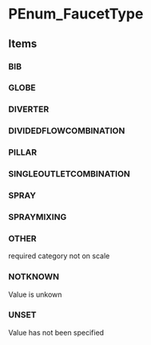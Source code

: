 # PEnum_FaucetType

## Items

### BIB


### GLOBE


### DIVERTER


### DIVIDEDFLOWCOMBINATION


### PILLAR


### SINGLEOUTLETCOMBINATION


### SPRAY


### SPRAYMIXING


### OTHER
required category not on scale

### NOTKNOWN
Value is unkown

### UNSET
Value has not been specified
